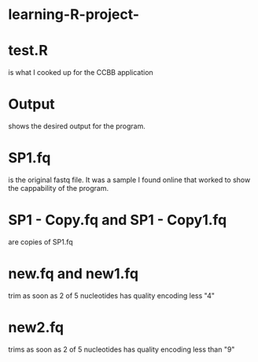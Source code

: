 # learning-R-project-
# test.R 
is what I cooked up for the CCBB application 
# Output 
shows the desired output for the program.
# SP1.fq 
is the original fastq file. It was a sample I found online that worked to show the cappability of the program. 
# SP1 - Copy.fq and SP1 - Copy1.fq	
are copies of SP1.fq
# new.fq	and new1.fq	
trim as soon as 2 of 5 nucleotides has quality encoding less "4"
# new2.fq	
trims as soon as 2 of 5 nucleotides has quality encoding less than "9"
